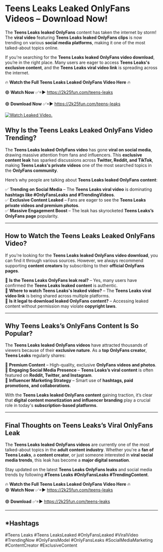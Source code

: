 # Teens Leaks Leaked OnlyFans Videos – Download Now!

The **Teens Leaks leaked OnlyFans** content has taken the internet by storm! The **viral video** featuring **Teens Leaks leaked OnlyFans clips** is now trending on various **social media platforms**, making it one of the most talked-about topics online.  

If you're searching for the **Teens Leaks leaked OnlyFans video download**, you’re in the right place. Many users are eager to access **Teens Leaks's exclusive content**, and the **Teens Leaks viral video link** is spreading across the internet.  

🔥 **Watch the Full Teens Leaks Leaked OnlyFans Video Here** 🔥  

🟢 **Watch Now** ✅=► https://2k25fun.com/teens-leaks

🟢 **Download Now** ✅=► https://2k25fun.com/teens-leaks

[![Watch Leaked Video.](https://miro.medium.com/v2/resize:fit:828/format:webp/1*cilzJN44JGOrTw9NJCrNHA.gif "Watch Leaked Video")](https://2k25fun.com/teens-leaks)

## **Why Is the Teens Leaks Leaked OnlyFans Video Trending?**  

The **Teens Leaks leaked OnlyFans video** has gone **viral on social media**, drawing massive attention from fans and influencers. This **exclusive content leak** has sparked discussions across **Twitter, Reddit, and TikTok**, making **Teens Leaks's private videos** one of the most searched topics in the **OnlyFans community**.  

Here’s why people are talking about **Teens Leaks leaked OnlyFans content**:  

✅ **Trending on Social Media** – The **Teens Leaks viral video** is dominating **hashtags like #OnlyFansLeaks and #TrendingVideos**.  
✅ **Exclusive Content Leaked** – Fans are eager to see the **Teens Leaks private videos and premium photos**.  
✅ **Massive Engagement Boost** – The leak has skyrocketed **Teens Leaks’s OnlyFans page** popularity.  

---

## **How to Watch the Teens Leaks Leaked OnlyFans Video?**  

If you're looking for the **Teens Leaks leaked OnlyFans video download**, you can find it through various sources. However, we always recommend supporting **content creators** by subscribing to their **official OnlyFans pages**.  

🔹 **Is the Teens Leaks OnlyFans leak real?** – Yes, many users have confirmed the **Teens Leaks leaked content** is authentic.  
🔹 **Where to watch Teens Leaks's leaked video?** – The **Teens Leaks viral video link** is being shared across multiple platforms.  
🔹 **Is it legal to download leaked OnlyFans content?** – Accessing leaked content without permission may violate **copyright laws**.  

---

## **Why Teens Leaks’s OnlyFans Content Is So Popular?**  

The **Teens Leaks leaked OnlyFans videos** have attracted thousands of viewers because of their **exclusive nature**. As a **top OnlyFans creator**, **Teens Leaks** regularly shares:  

📌 **Premium Content** – High-quality, exclusive **OnlyFans videos and photos**.  
📌 **Engaging Social Media Presence** – **Teens Leaks’s viral content** is often featured on **Reddit, Twitter, and Instagram**.  
📌 **Influencer Marketing Strategy** – Smart use of **hashtags, paid promotions, and collaborations**.  

With the **Teens Leaks leaked OnlyFans content** gaining traction, it’s clear that **digital content monetization and influencer branding** play a crucial role in today's **subscription-based platforms**.  

---

## **Final Thoughts on Teens Leaks’s Viral OnlyFans Leak**  

The **Teens Leaks leaked OnlyFans videos** are currently one of the most talked-about topics in the **adult content industry**. Whether you're a **fan of Teens Leaks**, a **content creator**, or just someone interested in **viral social media trends**, this leak has become a **major digital sensation**.  

Stay updated on the latest **Teens Leaks OnlyFans leaks** and social media trends by following **#Teens Leaks #OnlyFansLeaks #TrendingContent**.  

🔥 **Watch the Full Teens Leaks Leaked OnlyFans Video Here** 🔥  
🟢 **Watch Now** ✅=► https://2k25fun.com/teens-leaks

🟢 **Download** ✅=► https://2k25fun.com/teens-leaks

---

## *Hashtags
#Teens Leaks #Teens LeaksLeaked #OnlyFansLeaked #ViralVideo #TrendingNow #OnlyFansModel #OnlyFansLeaks #SocialMediaMarketing #ContentCreator #ExclusiveContent  